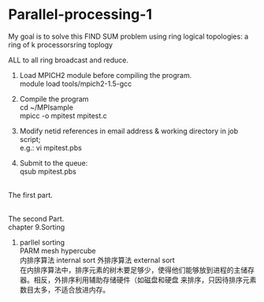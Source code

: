 # Parallel-processing-1
My goal is to solve this FIND SUM problem using ring logical topologies: a ring of k processorsring toplogy

ALL to all ring broadcast and reduce.


1. Load MPICH2 module before compiling the program. 
   <br> module load tools/mpich2-1.5-gcc

2. Compile the program 
   <br> cd ~/MPIsample 
   <br> mpicc -o mpitest mpitest.c
   
3. Modify netid references in email address & working directory in job script; 
   <br> e.g.: vi mpitest.pbs

4. Submit to the queue: 
   <br> qsub mpitest.pbs
   
   
   
   
   
<br> The first part.


<br> The second Part.
<br> chapter 9.Sorting
1. parllel sorting 
<br> PARM mesh hypercube
<br> 内排序算法 internal sort 外排序算法 external sort
<br>  在内排序算法中，排序元素的树木要足够少，使得他们能够放到进程的主储存器。相反，外排序利用辅助存储硬件（如磁盘和硬盘
来排序，只因待排序元素数目太多，不适合放进内存。
